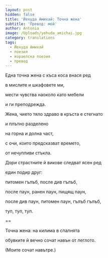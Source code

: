 ```yaml
---
layout: post
hidden: false
title: 'Йехуда Амихай: Точна жена'
subtitle: 'Превод: мой'
author: Antonia
image: /Uploads/yehuda_amichai.jpg
category: translations
tags:
  - Йехуда Амихай
  - поезия
  - израелска поезия
  - превод
---
```

Една точна жена с къса коса внася ред

в мислите и шкафовете ми, 

мести чувства наоколо като мебели

и ги преподрежда. 

Жена, чието тяло здраво в кръста е стегнато 

и плътно разделено

на горна и долна част, 

с очи, които предсказват времето, 

от нечупливи стъкла. 

Дори страстните й викове следват ясен ред

един подир друг:

питомен гълъб, после див гълъб, 

после паун, ранен паун, пищящ паун, 

после див паун, питомен паун, гълъб гълъб,

туп, туп, туп. 

\==

Точна жена: на килима в спалнята

обувките й вечно сочат навън от леглото.

(Моите сочат навътре.)
